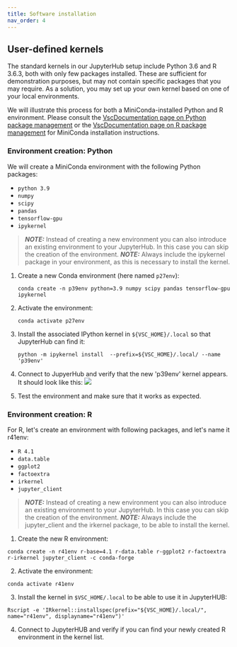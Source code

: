```yaml
---
title: Software installation
nav_order: 4
---
```


## User-defined kernels

The standard kernels in our JupyterHub setup include Python 3.6 and R 3.6.3,
both with only few packages installed. These are sufficient for demonstration
purposes, but may not contain specific packages that you may require. As a
solution, you may set up your own kernel based on one of your local environments.

We will illustrate this process for both a MiniConda-installed Python and R environment.
Please consult the [VscDocumentation page on Python package management](
docs.vscentrum.be/en/latest/software/python_package_management.html) or the
[VscDocumentation page on R package management](
https://docs.vscentrum.be/en/latest/software/r_package_management.html) for
MiniConda installation instructions.

### Environment creation: Python

We will create a MiniConda environment with the following Python packages:

- `python 3.9`
- `numpy`
- `scipy`
- `pandas`
- `tensorflow-gpu`
- `ipykernel`

> **_NOTE:_** Instead of creating a new environment you can also introduce
  an existing environment to your JupyterHub. In this case you can skip the
  creation of the environment.
> **_NOTE:_** Always include the ipykernel package in your environment, 
  as this is necessary to install the kernel. 


1. Create a new Conda environment (here named `p27env`):
   ```
   conda create -n p39env python=3.9 numpy scipy pandas tensorflow-gpu ipykernel
   ```

2. Activate the environment:
   ```
   conda activate p27env
   ```

3. Install the associated IPython kernel in ``${VSC_HOME}/.local`` so that
   JupyterHub can find it:
   ```
   python -m ipykernel install  --prefix=${VSC_HOME}/.local/ --name 'p39env'

4. Connect to JupyerHub and verify that the new 'p39env' kernel appears.
   It should look like this: ![](./images/choose_kernel.png)

5. Test the environment and make sure that it works as expected.


### Environment creation: R
 
For R, let's create an environment with following packages, and let's name it r41env:

- `R 4.1`
- `data.table`
- `ggplot2`
- `factoextra`
- `irkernel`
- `jupyter_client`

> **_NOTE:_** Instead of creating a new environment you can also introduce
  an existing environment to your JupyterHub. In this case you can skip the
  creation of the environment.
> **_NOTE:_** Always include the jupyter_client and the irkernel package, to be 
  able to install the kernel. 

1. Create the new R environment: 
  ```
  conda create -n r41env r-base=4.1 r-data.table r-ggplot2 r-factoextra r-irkernel jupyter_client -c conda-forge
  ```
2. Activate the environment:
  ```
  conda activate r41env
  ```   
3. Install the kernel in ``$VSC_HOME/.local`` to be able to use it in JupyterHUB:
  ```
  Rscript -e 'IRkernel::installspec(prefix="${VSC_HOME}/.local/", name="r41env", displayname="r41env")'
  ```
4. Connect to JupyterHUB and verify if you can find your newly created R environment in the kernel list.

